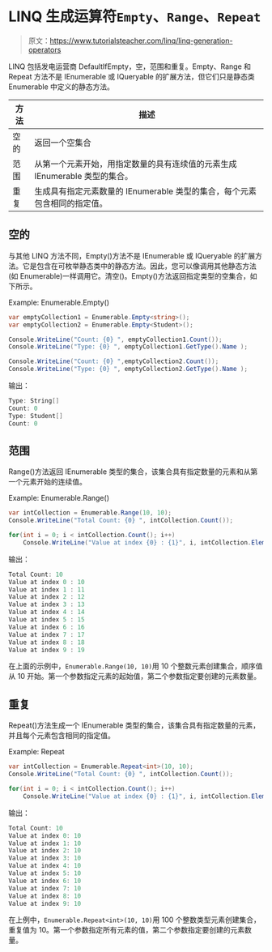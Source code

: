 # LINQ 生成运算符`Empty`、`Range`、`Repeat`

> 原文：<https://www.tutorialsteacher.com/linq/linq-generation-operators>

LINQ 包括发电运营商 DefaultIfEmpty，空，范围和重复。Empty、Range 和 Repeat 方法不是 IEnumerable 或 IQueryable 的扩展方法，但它们只是静态类 Enumerable 中定义的静态方法。

| 方法 | 描述 |
| --- | --- |
| 空的 | 返回一个空集合 |
| 范围 | 从第一个元素开始，用指定数量的具有连续值的元素生成 IEnumerable <t>类型的集合。</t> |
| 重复 | 生成具有指定元素数量的 IEnumerable <t>类型的集合，每个元素包含相同的指定值。</t> |

## 空的

与其他 LINQ 方法不同，Empty()方法不是 IEnumerable 或 IQueryable 的扩展方法。它是包含在可枚举静态类中的静态方法。因此，您可以像调用其他静态方法(如 Enumerable)一样调用它。清空<tresult>()。Empty()方法返回指定类型的空集合，如下所示。</tresult>

Example: Enumerable.Empty()

```cs
var emptyCollection1 = Enumerable.Empty<string>();
var emptyCollection2 = Enumerable.Empty<Student>();

Console.WriteLine("Count: {0} ", emptyCollection1.Count());
Console.WriteLine("Type: {0} ", emptyCollection1.GetType().Name );

Console.WriteLine("Count: {0} ",emptyCollection2.Count());
Console.WriteLine("Type: {0} ", emptyCollection2.GetType().Name );
```

输出：

```cs
Type: String[]
Count: 0
Type: Student[]
Count: 0
```

## 范围

Range()方法返回 IEnumerable <t>类型的集合，该集合具有指定数量的元素和从第一个元素开始的连续值。</t>

Example: Enumerable.Range()

```cs
var intCollection = Enumerable.Range(10, 10);
Console.WriteLine("Total Count: {0} ", intCollection.Count());

for(int i = 0; i < intCollection.Count(); i++)
    Console.WriteLine("Value at index {0} : {1}", i, intCollection.ElementAt(i));
```

输出：

```cs
Total Count: 10
Value at index 0 : 10
Value at index 1 : 11
Value at index 2 : 12
Value at index 3 : 13
Value at index 4 : 14
Value at index 5 : 15
Value at index 6 : 16
Value at index 7 : 17
Value at index 8 : 18
Value at index 9 : 19
```

在上面的示例中，`Enumerable.Range(10, 10)`用 10 个整数元素创建集合，顺序值从 10 开始。第一个参数指定元素的起始值，第二个参数指定要创建的元素数量。

## 重复

Repeat()方法生成一个 IEnumerable <t>类型的集合，该集合具有指定数量的元素，并且每个元素包含相同的指定值。</t>

Example: Repeat

```cs
var intCollection = Enumerable.Repeat<int>(10, 10);
Console.WriteLine("Total Count: {0} ", intCollection.Count());

for(int i = 0; i < intCollection.Count(); i++)
    Console.WriteLine("Value at index {0} : {1}", i, intCollection.ElementAt(i));
```

输出：

```cs
Total Count: 10
Value at index 0: 10
Value at index 1: 10
Value at index 2: 10
Value at index 3: 10
Value at index 4: 10
Value at index 5: 10
Value at index 6: 10
Value at index 7: 10
Value at index 8: 10
Value at index 9: 10
```

在上例中，`Enumerable.Repeat<int>(10, 10)`用 100 个整数类型元素创建集合，重复值为 10。第一个参数指定所有元素的值，第二个参数指定要创建的元素数量。